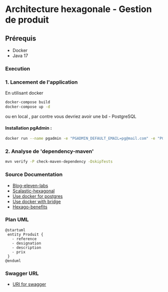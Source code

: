 # Architecture hexagonale -  Gestion de produit

## Prérequis

- Docker 
- Java 17

### Execution

### 1. Lancement de l'application

En utilisant docker 
 ```bash
docker-compose build
docker-compose up -d
```
ou en local , par contre vous devriez avoir une bd - PostgreSQL 

#### Installation pgAdmin : 

```bash
docker run --name pgadmin -e "PGADMIN_DEFAULT_EMAIL=pg@mail.com" -e "PGADMIN_DEFAULT_PASSWORD=pgadmin" -p 5050:80 -d dpage/pgadmin4
```
### 2. Analyse de 'dependency-maven' 
 ```bash
 mvn verify -P check-maven-dependency -DskipTests
```
  
### Source  Documentation

- [Blog-eleven-labs](https://blog.eleven-labs.com/fr/architecture-hexagonale/)
- [Scalastic-hexagonal](https://scalastic.io/hexagonal-architecture/)
- [Use docker for postgres](https://www.baeldung.com/ops/postgresql-docker-setup)
- [Use docker with bridge](https://dev.to/steadylearner/how-to-set-up-postgresql-and-pgadmin-with-docker-51h)
- [Hexago-benefits](https://galadrim.fr/blog/architecture-hexagonale-principes-benefices-et-conception)

### Plan UML 
```plantuml
@startuml 
 entity Produit {
   - reference
   - designation
   - description
   - prix
 }
@enduml
```
### Swagger URL 
- [URI for swagger](http://localhost:8080/swagger-ui/index.html)
